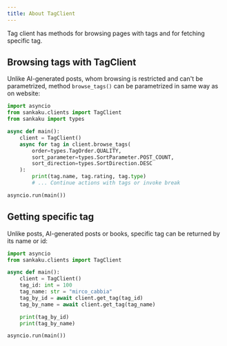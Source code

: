 ```yaml
---
title: About TagClient
---
```


Tag client has methods for browsing pages with tags and for fetching specific tag.

## Browsing tags with TagClient

Unlike AI-generated posts, whom browsing is restricted and can't be parametrized,
method `browse_tags()` can be parametrized in same way as on website:

```python
import asyncio
from sankaku.clients import TagClient
from sankaku import types

async def main():
    client = TagClient()
    async for tag in client.browse_tags(
        order=types.TagOrder.QUALITY,
        sort_parameter=types.SortParameter.POST_COUNT,
        sort_direction=types.SortDirection.DESC
    ):
        print(tag.name, tag.rating, tag.type)
        # ... Continue actions with tags or invoke break

asyncio.run(main())
```

## Getting specific tag

Unlike posts, AI-generated posts or books, specific tag can be returned by its
name or id:

```python
import asyncio
from sankaku.clients import TagClient

async def main():
    client = TagClient()
    tag_id: int = 100
    tag_name: str = "mirco_cabbia"
    tag_by_id = await client.get_tag(tag_id)
    tag_by_name = await client.get_tag(tag_name)

    print(tag_by_id)
    print(tag_by_name)

asyncio.run(main())
```